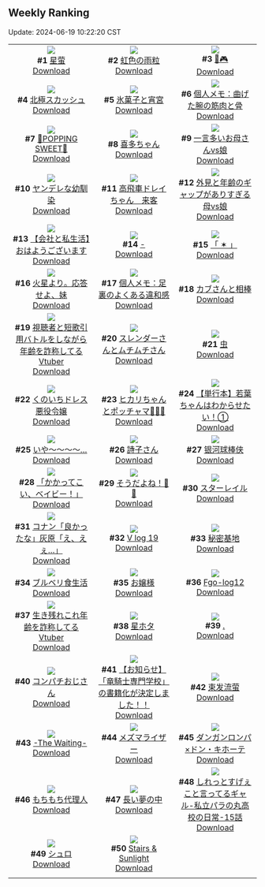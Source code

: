 ## Weekly Ranking
Update: 2024-06-19 10:22:20 CST

|      |      |      |
| :----: | :----: | :----: |
| ![](https://i.pixiv.re/c/240x480/img-master/img/2024/06/12/10/39/43/119566944_p0_master1200.jpg)<br>**#1** [星萤](https://www.pixiv.net/artworks/119566944)<br>[Download](https://i.pixiv.re/img-original/img/2024/06/12/10/39/43/119566944_p0.jpg) | ![](https://i.pixiv.re/c/240x480/img-master/img/2024/06/12/00/00/30/119557309_p0_master1200.jpg)<br>**#2** [虹色の雨粒](https://www.pixiv.net/artworks/119557309)<br>[Download](https://i.pixiv.re/img-original/img/2024/06/12/00/00/30/119557309_p0.jpg) | ![](https://i.pixiv.re/c/240x480/img-master/img/2024/06/13/00/00/35/119584588_p0_master1200.jpg)<br>**#3** [🐰🎮](https://www.pixiv.net/artworks/119584588)<br>[Download](https://i.pixiv.re/img-original/img/2024/06/13/00/00/35/119584588_p0.jpg) |
| ![](https://i.pixiv.re/c/240x480/img-master/img/2024/06/12/21/35/37/119579799_p0_master1200.jpg)<br>**#4** [北極スカッシュ](https://www.pixiv.net/artworks/119579799)<br>[Download](https://i.pixiv.re/img-original/img/2024/06/12/21/35/37/119579799_p0.png) | ![](https://i.pixiv.re/c/240x480/img-master/img/2024/06/12/00/00/25/119557281_p0_master1200.jpg)<br>**#5** [氷菓子と宵宮](https://www.pixiv.net/artworks/119557281)<br>[Download](https://i.pixiv.re/img-original/img/2024/06/12/00/00/25/119557281_p0.jpg) | ![](https://i.pixiv.re/c/240x480/img-master/img/2024/06/11/06/00/11/119536542_p0_master1200.jpg)<br>**#6** [個人メモ：曲げた腕の筋肉と骨](https://www.pixiv.net/artworks/119536542)<br>[Download](https://i.pixiv.re/img-original/img/2024/06/11/06/00/11/119536542_p0.jpg) |
| ![](https://i.pixiv.re/c/240x480/img-master/img/2024/06/13/00/00/47/119584629_p0_master1200.jpg)<br>**#7** [🍬POPPING SWEET🍭](https://www.pixiv.net/artworks/119584629)<br>[Download](https://i.pixiv.re/img-original/img/2024/06/13/00/00/47/119584629_p0.jpg) | ![](https://i.pixiv.re/c/240x480/img-master/img/2024/06/12/00/13/37/119558012_p0_master1200.jpg)<br>**#8** [喜多ちゃん](https://www.pixiv.net/artworks/119558012)<br>[Download](https://i.pixiv.re/img-original/img/2024/06/12/00/13/37/119558012_p0.png) | ![](https://i.pixiv.re/c/240x480/img-master/img/2024/06/12/00/04/17/119557666_p0_master1200.jpg)<br>**#9** [一言多いお母さんvs娘](https://www.pixiv.net/artworks/119557666)<br>[Download](https://i.pixiv.re/img-original/img/2024/06/12/00/04/17/119557666_p0.jpg) |
| ![](https://i.pixiv.re/c/240x480/img-master/img/2024/06/12/20/00/31/119576912_p0_master1200.jpg)<br>**#10** [ヤンデレな幼馴染](https://www.pixiv.net/artworks/119576912)<br>[Download](https://i.pixiv.re/img-original/img/2024/06/12/20/00/31/119576912_p0.jpg) | ![](https://i.pixiv.re/c/240x480/img-master/img/2024/06/12/02/30/21/119561139_p0_master1200.jpg)<br>**#11** [高飛車ドレイちゃん　来客](https://www.pixiv.net/artworks/119561139)<br>[Download](https://i.pixiv.re/img-original/img/2024/06/12/02/30/21/119561139_p0.png) | ![](https://i.pixiv.re/c/240x480/img-master/img/2024/06/11/00/04/50/119530509_p0_master1200.jpg)<br>**#12** [外見と年齢のギャップがありすぎる母vs娘](https://www.pixiv.net/artworks/119530509)<br>[Download](https://i.pixiv.re/img-original/img/2024/06/11/00/04/50/119530509_p0.jpg) |
| ![](https://i.pixiv.re/c/240x480/img-master/img/2024/06/11/12/00/14/119540885_p0_master1200.jpg)<br>**#13** [【会社と私生活】おはようございます](https://www.pixiv.net/artworks/119540885)<br>[Download](https://i.pixiv.re/img-original/img/2024/06/11/12/00/14/119540885_p0.jpg) | ![](https://i.pixiv.re/c/240x480/img-master/img/2024/06/13/00/00/34/119584586_p0_master1200.jpg)<br>**#14** [-](https://www.pixiv.net/artworks/119584586)<br>[Download](https://i.pixiv.re/img-original/img/2024/06/13/00/00/34/119584586_p0.png) | ![](https://i.pixiv.re/c/240x480/img-master/img/2024/06/12/21/37/53/119579854_p0_master1200.jpg)<br>**#15** [「 ✶ 」](https://www.pixiv.net/artworks/119579854)<br>[Download](https://i.pixiv.re/img-original/img/2024/06/12/21/37/53/119579854_p0.jpg) |
| ![](https://i.pixiv.re/c/240x480/img-master/img/2024/06/12/00/00/28/119557297_p0_master1200.jpg)<br>**#16** [火星より。応答せよ、妹](https://www.pixiv.net/artworks/119557297)<br>[Download](https://i.pixiv.re/img-original/img/2024/06/12/00/00/28/119557297_p0.png) | ![](https://i.pixiv.re/c/240x480/img-master/img/2024/06/13/06/00/06/119590519_p0_master1200.jpg)<br>**#17** [個人メモ：足裏のよくある違和感](https://www.pixiv.net/artworks/119590519)<br>[Download](https://i.pixiv.re/img-original/img/2024/06/13/06/00/06/119590519_p0.jpg) | ![](https://i.pixiv.re/c/240x480/img-master/img/2024/06/13/18/09/26/119601267_p0_master1200.jpg)<br>**#18** [カブさんと相棒](https://www.pixiv.net/artworks/119601267)<br>[Download](https://i.pixiv.re/img-original/img/2024/06/13/18/09/26/119601267_p0.png) |
| ![](https://i.pixiv.re/c/240x480/img-master/img/2024/06/12/20/30/52/119577789_p0_master1200.jpg)<br>**#19** [視聴者と短歌引用バトルをしながら年齢を詐称してるVtuber](https://www.pixiv.net/artworks/119577789)<br>[Download](https://i.pixiv.re/img-original/img/2024/06/12/20/30/52/119577789_p0.png) | ![](https://i.pixiv.re/c/240x480/img-master/img/2024/06/12/20/49/46/119578238_p0_master1200.jpg)<br>**#20** [スレンダーさんとムチムチさん](https://www.pixiv.net/artworks/119578238)<br>[Download](https://i.pixiv.re/img-original/img/2024/06/12/20/49/46/119578238_p0.png) | ![](https://i.pixiv.re/c/240x480/img-master/img/2024/06/12/11/42/39/119567817_p0_master1200.jpg)<br>**#21** [虫](https://www.pixiv.net/artworks/119567817)<br>[Download](https://i.pixiv.re/img-original/img/2024/06/12/11/42/39/119567817_p0.png) |
| ![](https://i.pixiv.re/c/240x480/img-master/img/2024/06/12/00/35/39/119558763_p0_master1200.jpg)<br>**#22** [くのいちドレス悪役令嬢](https://www.pixiv.net/artworks/119558763)<br>[Download](https://i.pixiv.re/img-original/img/2024/06/12/00/35/39/119558763_p0.jpg) | ![](https://i.pixiv.re/c/240x480/img-master/img/2024/06/12/01/30/45/119560124_p0_master1200.jpg)<br>**#23** [ヒカリちゃんとポッチャマ💙🌟🍨](https://www.pixiv.net/artworks/119560124)<br>[Download](https://i.pixiv.re/img-original/img/2024/06/12/01/30/45/119560124_p0.jpg) | ![](https://i.pixiv.re/c/240x480/img-master/img/2024/06/12/00/00/57/119557397_p0_master1200.jpg)<br>**#24** [【単行本】若葉ちゃんはわからせたい！①](https://www.pixiv.net/artworks/119557397)<br>[Download](https://i.pixiv.re/img-original/img/2024/06/12/00/00/57/119557397_p0.jpg) |
| ![](https://i.pixiv.re/c/240x480/img-master/img/2024/06/12/00/00/35/119557331_p0_master1200.jpg)<br>**#25** [いや〜〜〜〜…](https://www.pixiv.net/artworks/119557331)<br>[Download](https://i.pixiv.re/img-original/img/2024/06/12/00/00/35/119557331_p0.png) | ![](https://i.pixiv.re/c/240x480/img-master/img/2024/06/13/00/31/16/119585962_p0_master1200.jpg)<br>**#26** [詩子さん](https://www.pixiv.net/artworks/119585962)<br>[Download](https://i.pixiv.re/img-original/img/2024/06/13/00/31/16/119585962_p0.jpg) | ![](https://i.pixiv.re/c/240x480/img-master/img/2024/06/12/18/52/14/119575138_p0_master1200.jpg)<br>**#27** [银河球棒侠](https://www.pixiv.net/artworks/119575138)<br>[Download](https://i.pixiv.re/img-original/img/2024/06/12/18/52/14/119575138_p0.jpg) |
| ![](https://i.pixiv.re/c/240x480/img-master/img/2024/06/12/21/54/49/119580412_p0_master1200.jpg)<br>**#28** [「かかってこい、ベイビー！」](https://www.pixiv.net/artworks/119580412)<br>[Download](https://i.pixiv.re/img-original/img/2024/06/12/21/54/49/119580412_p0.jpg) | ![](https://i.pixiv.re/c/240x480/img-master/img/2024/06/11/19/59/53/119549499_p0_master1200.jpg)<br>**#29** [そうだよね！🥺🥺](https://www.pixiv.net/artworks/119549499)<br>[Download](https://i.pixiv.re/img-original/img/2024/06/11/19/59/53/119549499_p0.png) | ![](https://i.pixiv.re/c/240x480/img-master/img/2024/06/12/16/57/00/119572579_p0_master1200.jpg)<br>**#30** [スターレイル](https://www.pixiv.net/artworks/119572579)<br>[Download](https://i.pixiv.re/img-original/img/2024/06/12/16/57/00/119572579_p0.jpg) |
| ![](https://i.pixiv.re/c/240x480/img-master/img/2024/06/12/17/54/36/119573717_p0_master1200.jpg)<br>**#31** [コナン「良かったな」灰原「え、えぇ…」](https://www.pixiv.net/artworks/119573717)<br>[Download](https://i.pixiv.re/img-original/img/2024/06/12/17/54/36/119573717_p0.jpg) | ![](https://i.pixiv.re/c/240x480/img-master/img/2024/06/12/01/14/08/119559769_p0_master1200.jpg)<br>**#32** [V log 19](https://www.pixiv.net/artworks/119559769)<br>[Download](https://i.pixiv.re/img-original/img/2024/06/12/01/14/08/119559769_p0.jpg) | ![](https://i.pixiv.re/c/240x480/img-master/img/2024/06/12/00/00/49/119557373_p0_master1200.jpg)<br>**#33** [秘密基地](https://www.pixiv.net/artworks/119557373)<br>[Download](https://i.pixiv.re/img-original/img/2024/06/12/00/00/49/119557373_p0.png) |
| ![](https://i.pixiv.re/c/240x480/img-master/img/2024/06/11/18/03/29/119546793_p0_master1200.jpg)<br>**#34** [ブルベリ食生活](https://www.pixiv.net/artworks/119546793)<br>[Download](https://i.pixiv.re/img-original/img/2024/06/11/18/03/29/119546793_p0.png) | ![](https://i.pixiv.re/c/240x480/img-master/img/2024/06/13/00/01/01/119584680_p0_master1200.jpg)<br>**#35** [お嬢様](https://www.pixiv.net/artworks/119584680)<br>[Download](https://i.pixiv.re/img-original/img/2024/06/13/00/01/01/119584680_p0.jpg) | ![](https://i.pixiv.re/c/240x480/img-master/img/2024/06/11/00/17/10/119530975_p0_master1200.jpg)<br>**#36** [Fgo-log12](https://www.pixiv.net/artworks/119530975)<br>[Download](https://i.pixiv.re/img-original/img/2024/06/11/00/17/10/119530975_p0.jpg) |
| ![](https://i.pixiv.re/c/240x480/img-master/img/2024/06/11/21/18/25/119551865_p0_master1200.jpg)<br>**#37** [生き残れこれ年齢を詐称してるVtuber](https://www.pixiv.net/artworks/119551865)<br>[Download](https://i.pixiv.re/img-original/img/2024/06/11/21/18/25/119551865_p0.png) | ![](https://i.pixiv.re/c/240x480/img-master/img/2024/06/12/21/39/29/119579899_p0_master1200.jpg)<br>**#38** [星ホタ](https://www.pixiv.net/artworks/119579899)<br>[Download](https://i.pixiv.re/img-original/img/2024/06/12/21/39/29/119579899_p0.jpg) | ![](https://i.pixiv.re/c/240x480/img-master/img/2024/06/12/00/00/31/119557313_p0_master1200.jpg)<br>**#39** [.](https://www.pixiv.net/artworks/119557313)<br>[Download](https://i.pixiv.re/img-original/img/2024/06/12/00/00/31/119557313_p0.jpg) |
| ![](https://i.pixiv.re/c/240x480/img-master/img/2024/06/11/00/00/41/119530173_p0_master1200.jpg)<br>**#40** [コンパチおじさん](https://www.pixiv.net/artworks/119530173)<br>[Download](https://i.pixiv.re/img-original/img/2024/06/11/00/00/41/119530173_p0.jpg) | ![](https://i.pixiv.re/c/240x480/img-master/img/2024/06/12/22/10/40/119581010_p0_master1200.jpg)<br>**#41** [【お知らせ】「竜騎士専門学校」の書籍化が決定しました！！](https://www.pixiv.net/artworks/119581010)<br>[Download](https://i.pixiv.re/img-original/img/2024/06/12/22/10/40/119581010_p0.jpg) | ![](https://i.pixiv.re/c/240x480/img-master/img/2024/06/11/16/07/12/119544566_p0_master1200.jpg)<br>**#42** [束发流萤](https://www.pixiv.net/artworks/119544566)<br>[Download](https://i.pixiv.re/img-original/img/2024/06/11/16/07/12/119544566_p0.jpg) |
| ![](https://i.pixiv.re/c/240x480/img-master/img/2024/06/12/00/30/01/119558538_p0_master1200.jpg)<br>**#43** [-The Waiting-](https://www.pixiv.net/artworks/119558538)<br>[Download](https://i.pixiv.re/img-original/img/2024/06/12/00/30/01/119558538_p0.jpg) | ![](https://i.pixiv.re/c/240x480/img-master/img/2024/06/13/13/01/36/119596181_p0_master1200.jpg)<br>**#44** [メズマライザー](https://www.pixiv.net/artworks/119596181)<br>[Download](https://i.pixiv.re/img-original/img/2024/06/13/13/01/36/119596181_p0.png) | ![](https://i.pixiv.re/c/240x480/img-master/img/2024/06/12/18/50/03/119575098_p0_master1200.jpg)<br>**#45** [ダンガンロンパ×ドン・キホーテ](https://www.pixiv.net/artworks/119575098)<br>[Download](https://i.pixiv.re/img-original/img/2024/06/12/18/50/03/119575098_p0.jpg) |
| ![](https://i.pixiv.re/c/240x480/img-master/img/2024/06/12/23/16/53/119583151_p0_master1200.jpg)<br>**#46** [もちもち代理人](https://www.pixiv.net/artworks/119583151)<br>[Download](https://i.pixiv.re/img-original/img/2024/06/12/23/16/53/119583151_p0.png) | ![](https://i.pixiv.re/c/240x480/img-master/img/2024/06/12/10/38/33/119566923_p0_master1200.jpg)<br>**#47** [長い夢の中](https://www.pixiv.net/artworks/119566923)<br>[Download](https://i.pixiv.re/img-original/img/2024/06/12/10/38/33/119566923_p0.png) | ![](https://i.pixiv.re/c/240x480/img-master/img/2024/06/13/00/06/25/119585093_p0_master1200.jpg)<br>**#48** [しれっとすげぇこと言ってるギャル-私立パラの丸高校の日常-15話](https://www.pixiv.net/artworks/119585093)<br>[Download](https://i.pixiv.re/img-original/img/2024/06/13/00/06/25/119585093_p0.jpg) |
| ![](https://i.pixiv.re/c/240x480/img-master/img/2024/06/12/01/55/29/119560556_p0_master1200.jpg)<br>**#49** [シュロ](https://www.pixiv.net/artworks/119560556)<br>[Download](https://i.pixiv.re/img-original/img/2024/06/12/01/55/29/119560556_p0.png) | ![](https://i.pixiv.re/c/240x480/img-master/img/2024/06/12/16/37/15/119572253_p0_master1200.jpg)<br>**#50** [Stairs & Sunlight](https://www.pixiv.net/artworks/119572253)<br>[Download](https://i.pixiv.re/img-original/img/2024/06/12/16/37/15/119572253_p0.jpg) |
|      |
